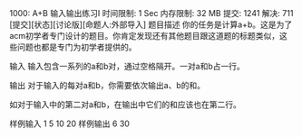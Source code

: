 1000: A+B 
输入输出练习I
时间限制: 1 Sec  内存限制: 32 MB
提交: 1241  解决: 711
[提交][状态][讨论版][命题人:外部导入]
题目描述
你的任务是计算a+b。这是为了acm初学者专门设计的题目。你肯定发现还有其他题目跟这道题的标题类似，这些问题也都是专门为初学者提供的。

输入
输入包含一系列的a和b对，通过空格隔开。一对a和b占一行。

输出
对于输入的每对a和b，你需要依次输出a、b的和。

如对于输入中的第二对a和b，在输出中它们的和应该也在第二行。

样例输入
1 5
10 20
样例输出
6
30
